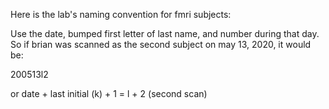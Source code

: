 Here is the lab's naming convention for fmri subjects:

Use the date, bumped first letter of last name, and number during that day. 
So if brian was scanned as the second subject on may 13, 2020, it would be:

200513l2

or date + last initial (k) + 1 = l + 2 (second scan)

